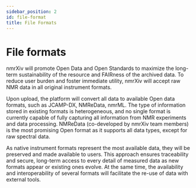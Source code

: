 ```yaml
---
sidebar_position: 2
id: file-format
title: File Formats
---
```


# File formats

nmrXiv will promote Open Data and Open Standards to maximize the long-term sustainability of the resource and FAIRness of the archived data. To reduce user burden and foster immediate utility, nmrXiv will accept raw NMR data in all original instrument formats. 

Upon upload, the platform will convert all data to available Open data formats, such as JCAMP-DX, NMReData, nmrML. The type of information stored in existing formats is heterogeneous, and no single format is currently capable of fully capturing all information from NMR experiments and data processing. NMReData (co-developed by nmrXiv team members) is the most promising Open format as it supports all data types, except for raw spectral data. 

As native instrument formats represent the most available data, they will be preserved and made available to users. This approach ensures traceability and secure, long-term access to every detail of measured data as new formats appear or existing ones evolve. At the same time, the availability and interoperability of several formats will facilitate the re-use of data with external tools. 